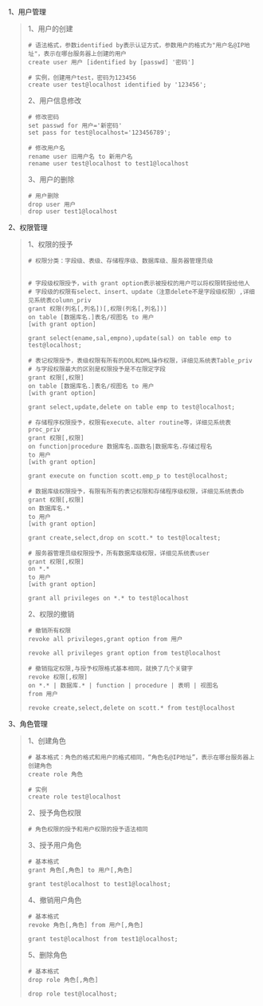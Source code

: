 1、用户管理

> 1、用户的创建
>
> ```mysql
> # 语法格式，参数identified by表示认证方式，参数用户的格式为"用户名@IP地址"，表示在哪台服务器上创建的用户
> create user 用户 [identified by [passwd] '密码']
> 
> # 实例，创建用户test，密码为123456
> create user test@localhost identified by '123456';
> ```
>
> 2、用户信息修改
>
> ```mysql
> # 修改密码
> set passwd for 用户='新密码'
> set pass for test@localhost='123456789';
> 
> # 修改用户名
> rename user 旧用户名 to 新用户名
> rename user test@localhost to test1@localhost
> ```
>
> 3、用户的删除
>
> ```mysql
> # 用户删除
> drop user 用户
> drop user test1@localhost
> ```
>
> 

2、权限管理

> 1、权限的授予
>
> ```mysql
> # 权限分类：字段级、表级、存储程序级、数据库级、服务器管理员级
> 
> 
> # 字段级权限授予，with grant option表示被授权的用户可以将权限转授给他人
> # 字段级的权限有select、insert、update（注意delete不是字段级权限）,详细见系统表column_priv
> grant 权限(列名[,列名])[,权限(列名[,列名])] 
> on table [数据库名.]表名/视图名 to 用户 
> [with grant option]
> 
> grant select(ename,sal,empno),update(sal) on table emp to test@localhost;
> 
> # 表记权限授予，表级权限有所有的DDL和DML操作权限，详细见系统表Table_priv
> # 与字段权限最大的区别是权限授予是不在限定字段
> grant 权限[,权限] 
> on table [数据库名.]表名/视图名 to 用户 
> [with grant option]
> 
> grant select,update,delete on table emp to test@localhost;
> 
> # 存储程序权限授予，权限有execute、alter routine等，详细见系统表proc_priv
> grant 权限[,权限]
> on function|procedure 数据库名.函数名|数据库名.存储过程名
> to 用户
> [with grant option]
> 
> grant execute on function scott.emp_p to test@localhost;
> 
> # 数据库级权限授予，有限有所有的表记权限和存储程序级权限，详细见系统表db
> grant 权限[,权限]
> on 数据库名.*
> to 用户
> [with grant option]
> 
> grant create,select,drop on scott.* to test@localtest;
> 
> # 服务器管理员级权限授予，所有数据库级权限，详细见系统表user
> grant 权限[,权限]
> on *.*
> to 用户
> [with grant option]
> 
> grant all privileges on *.* to test@localhost
> ```
>
> 2、权限的撤销
>
> ```mysql
> # 撤销所有权限
> revoke all privileges,grant option from 用户
> 
> revoke all privileges grant option from test@localhost
> 
> # 撤销指定权限,与授予权限格式基本相同，就换了几个关键字
> revoke 权限[,权限]
> on *.* | 数据库.* | function | procedure | 表明 | 视图名
> from 用户
> 
> revoke create,select,delete on scott.* from test@localhost
> ```
>
> 

3、角色管理

> 1、创建角色
>
> ```mysql
> # 基本格式：角色的格式和用户的格式相同，“角色名@IP地址”，表示在哪台服务器上创建角色
> create role 角色
> 
> # 实例
> create role test@localhost
> ```
>
> 2、授予角色权限
>
> ```mysql
> # 角色权限的授予和用户权限的授予语法相同
> ```
>
> 3、授予用户角色
>
> ```mysql
> # 基本格式
> grant 角色[,角色] to 用户[,角色]
> 
> grant test@localhost to test1@localhost;
> ```
>
> 4、撤销用户角色
>
> ```mysql
> # 基本格式
> revoke 角色[,角色] from 用户[,角色]
> 
> grant test@localhost from test1@localhost;
> ```
>
> 5、删除角色
>
> ```mysql
> # 基本格式
> drop role 角色[,角色]
> 
> drop role test@localhost;
> ```
>
> 
